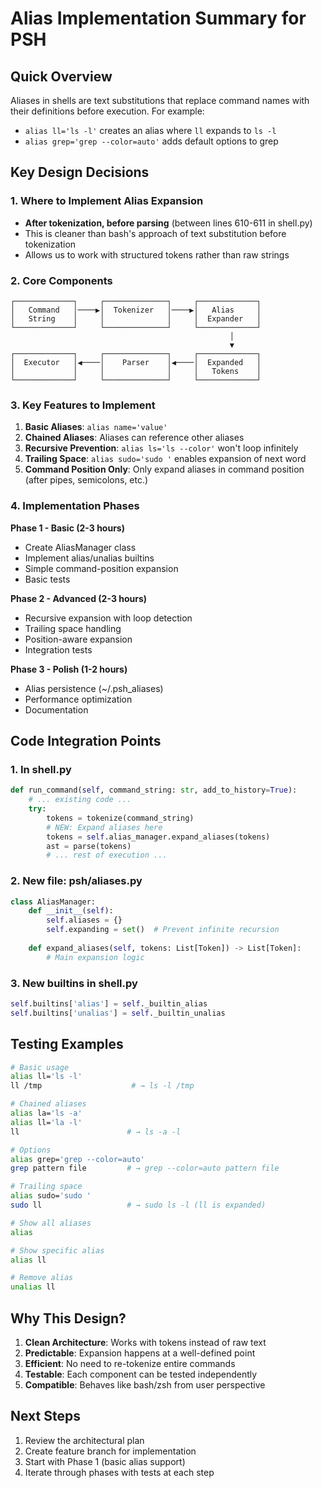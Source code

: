 # Alias Implementation Summary for PSH

## Quick Overview

Aliases in shells are text substitutions that replace command names with their definitions before execution. For example:
- `alias ll='ls -l'` creates an alias where `ll` expands to `ls -l`
- `alias grep='grep --color=auto'` adds default options to grep

## Key Design Decisions

### 1. **Where to Implement Alias Expansion**
- **After tokenization, before parsing** (between lines 610-611 in shell.py)
- This is cleaner than bash's approach of text substitution before tokenization
- Allows us to work with structured tokens rather than raw strings

### 2. **Core Components**

```
┌─────────────┐     ┌──────────────┐     ┌─────────────┐
│   Command   │────▶│  Tokenizer   │────▶│   Alias     │
│   String    │     │              │     │  Expander   │
└─────────────┘     └──────────────┘     └─────────────┘
                                                 │
                                                 ▼
┌─────────────┐     ┌──────────────┐     ┌─────────────┐
│  Executor   │◀────│    Parser    │◀────│  Expanded   │
│             │     │              │     │   Tokens    │
└─────────────┘     └──────────────┘     └─────────────┘
```

### 3. **Key Features to Implement**

1. **Basic Aliases**: `alias name='value'`
2. **Chained Aliases**: Aliases can reference other aliases
3. **Recursive Prevention**: `alias ls='ls --color'` won't loop infinitely
4. **Trailing Space**: `alias sudo='sudo '` enables expansion of next word
5. **Command Position Only**: Only expand aliases in command position (after pipes, semicolons, etc.)

### 4. **Implementation Phases**

**Phase 1 - Basic (2-3 hours)**
- Create AliasManager class
- Implement alias/unalias builtins
- Simple command-position expansion
- Basic tests

**Phase 2 - Advanced (2-3 hours)**
- Recursive expansion with loop detection
- Trailing space handling
- Position-aware expansion
- Integration tests

**Phase 3 - Polish (1-2 hours)**
- Alias persistence (~/.psh_aliases)
- Performance optimization
- Documentation

## Code Integration Points

### 1. **In shell.py**
```python
def run_command(self, command_string: str, add_to_history=True):
    # ... existing code ...
    try:
        tokens = tokenize(command_string)
        # NEW: Expand aliases here
        tokens = self.alias_manager.expand_aliases(tokens)
        ast = parse(tokens)
        # ... rest of execution ...
```

### 2. **New file: psh/aliases.py**
```python
class AliasManager:
    def __init__(self):
        self.aliases = {}
        self.expanding = set()  # Prevent infinite recursion
    
    def expand_aliases(self, tokens: List[Token]) -> List[Token]:
        # Main expansion logic
```

### 3. **New builtins in shell.py**
```python
self.builtins['alias'] = self._builtin_alias
self.builtins['unalias'] = self._builtin_unalias
```

## Testing Examples

```bash
# Basic usage
alias ll='ls -l'
ll /tmp                    # → ls -l /tmp

# Chained aliases
alias la='ls -a'
alias ll='la -l'
ll                        # → ls -a -l

# Options
alias grep='grep --color=auto'
grep pattern file         # → grep --color=auto pattern file

# Trailing space
alias sudo='sudo '
sudo ll                   # → sudo ls -l (ll is expanded)

# Show all aliases
alias

# Show specific alias
alias ll

# Remove alias
unalias ll
```

## Why This Design?

1. **Clean Architecture**: Works with tokens instead of raw text
2. **Predictable**: Expansion happens at a well-defined point
3. **Efficient**: No need to re-tokenize entire commands
4. **Testable**: Each component can be tested independently
5. **Compatible**: Behaves like bash/zsh from user perspective

## Next Steps

1. Review the architectural plan
2. Create feature branch for implementation
3. Start with Phase 1 (basic alias support)
4. Iterate through phases with tests at each step